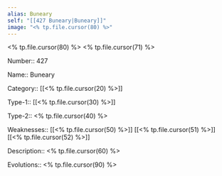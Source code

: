 ```yaml
---
alias: Buneary
self: "[[427 Buneary|Buneary]]"
image: "<% tp.file.cursor(80) %>"
---
```


<% tp.file.cursor(80) %>
<% tp.file.cursor(71) %>

Number:: 427

Name:: Buneary

Category:: [[<% tp.file.cursor(20) %>]]

Type-1:: [[<% tp.file.cursor(30) %>]]

Type-2:: <% tp.file.cursor(40) %>

Weaknesses:: [[<% tp.file.cursor(50) %>]] [[<% tp.file.cursor(51) %>]] [[<% tp.file.cursor(52) %>]]

Description:: <% tp.file.cursor(60) %>

Evolutions:: <% tp.file.cursor(90) %>